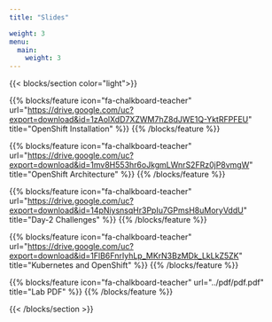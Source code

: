 ```yaml
---
title: "Slides"

weight: 3
menu:
  main:
    weight: 3
---
```


{{< blocks/section color="light">}}

{{% blocks/feature icon="fa-chalkboard-teacher" url="https://drive.google.com/uc?export=download&id=1zAolXdD7XZWM7hZ8dJWE1Q-YktRFPFEU" title="OpenShift Installation" %}}
{{% /blocks/feature %}}

{{% blocks/feature icon="fa-chalkboard-teacher" url="https://drive.google.com/uc?export=download&id=1mv8H553hr6oJkgmLWnrS2FRz0jP8vmgW" title="OpenShift Architecture" %}}
{{% /blocks/feature %}}

{{% blocks/feature icon="fa-chalkboard-teacher" url="https://drive.google.com/uc?export=download&id=14pNiysnsqHr3PpIu7GPmsH8uMoryVddU" title="Day-2 Challenges" %}}
{{% /blocks/feature %}}

{{% blocks/feature icon="fa-chalkboard-teacher" url="https://drive.google.com/uc?export=download&id=1FlB6FnrIyhLp_MKrN3BzMDk_LkLkZ5ZK" title="Kubernetes and OpenShift" %}}
{{% /blocks/feature %}}

{{% blocks/feature icon="fa-chalkboard-teacher" url="../pdf/pdf.pdf" title="Lab PDF" %}}
{{% /blocks/feature %}}

{{< /blocks/section >}}
